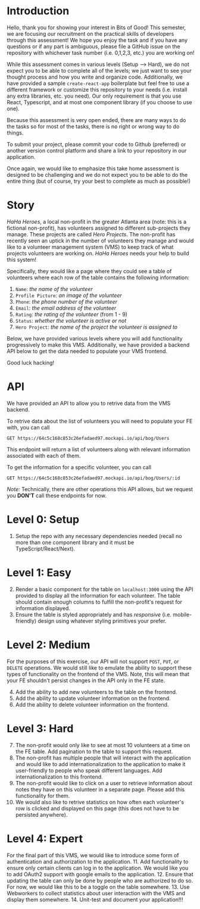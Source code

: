 # Introduction 
Hello, thank you for showing your interest in Bits of Good! This semester, we are focusing our recruitment on the practical skills of developers through this assessment! We hope you enjoy the task and if you have any questions or if any part is ambiguous, please file a GitHub issue on the repository with whichever task number (i.e. 0,1,2,3, etc.) you are working on!

While this assessment comes in various levels (Setup --> Hard), we do not expect you to be able to complete all of the levels; we just want to see your thought process and how you write and organize code. Additionally, we have provided a sample `create-react-app` boilerplate but feel free to use a different framework or customize this repository to your needs (i.e. install any extra libraries, etc. you need). Our only requirement is that you use React, Typescript, and at most one component library (if you choose to use one).

Because this assessment is very open ended, there are many ways to do the tasks so for most of the tasks, there is no right or wrong way to do things.

To submit your project, please commit your code to Github (preferred) or another version control platform and share a link to your repository in our application.

Once again, we would like to emphasize this take home assessment is designed to be challenging and we do not expect you to be able to do the entire thing (but of course, try your best to complete as much as possible!)

# Story
_HaHa Heroes_, a local non-profit in the greater Atlanta area (note: this is a fictional non-profit), has volunteers assigned to different sub-projects they manage. These projects
are called _Hero Projects_. The non-profit has recently seen an uptick in the number of volunteers they manage and would like to a volunteer management system (VMS) to keep track of what projects volunteers are working on. _HaHa Heroes_ needs your help to build this system!

Specifically, they would like a page where they could see a table of volunteers where each row of the table contains the following information:

1. `Name`: _the name of the volunteer_
2. `Profile Picture`: _an image of the volunteer_
3. `Phone`: _the phone number of the volunteer_
4. `Email`: _the email address of the volunteer_
5. `Rating`: _the rating of the volunteer_ (from 1 - 9)
6. `Status`: _whether the volunteer is active or not_
7. `Hero Project`: _the name of the project the volunteer is assigned to_

Below, we have provided various levels where you will add functionality progressively to make this VMS. Additionally, we have provided a backend API below to get the data
needed to populate your VMS frontend.

Good luck hacking!

# API
We have provided an API to allow you to retrive data from the VMS backend. 

To retrive data about the list of volunteers you will need to populate your FE with, you can call
```
GET https://64c5c168c853c26efadaed97.mockapi.io/api/bog/Users
```
This endpoint will return a list of volunteers along with relevant information associated with each of them.

To get the information for a specific volunteer, you can call 
```
GET https://64c5c168c853c26efadaed97.mockapi.io/api/bog/Users/:id
```

_Note:_ Technically, there are other operations this API allows, but we request you **DON'T** call these endpoints for now.

# Level 0: Setup
1. Setup the repo with any necessary dependencies needed (recall no more than one component library and it must be TypeScript/React/Next).

# Level 1: Easy
2. Render a basic component for the table on `localhost:3000` using the API provided to display all the information for each volunteer. The table
   should contain enough columns to fulfill the non-profit's request for information displayed.
3. Ensure the table is styled appropriately and has _responsive_ (i.e. mobile-friendly) design using whatever styling primitives your prefer.

# Level 2: Medium
For the purposes of this exercise, our API will not support `POST`, `PUT`, or `DELETE` operations. We would still like to emulate the ability to support these types of
functionality on the frontend of the VMS. Note, this will mean that your FE shouldn't persist changes in the API only in the FE state.

4. Add the ability to add new volunteers to the table on the frontend.
5. Add the ability to update volunteer information on the frontend.
6. Add the ability to delete volunteer information on the frontend.

# Level 3: Hard
7. The non-profit would only like to see at most 10 volunteers at a time on the FE table. Add pagination to the table to support this request.
8. The non-profit has multiple people that will interact with the application and would like to add internationalization to the application to make it user-friendly to people who speak different languages. Add internationalization to this frontend.
9. The non-profit would like to click on a user to retrieve information about notes they have on this volunteer in a separate page. Please add this functionality for them.
10. We would also like to retrive statistics on how often each volunteer's row is clicked and displayed on this page (this does not have to be persisted anywhere). 

# Level 4: Expert 
For the final part of this VMS, we would like to introduce some form of authentication and authorization to the application.
11. Add functionality to ensure only certain clients can log in to the application. We would like you to add OAuth2 support with google emails to the application.
12. Ensure that updating the table can only be done by people who are authorized to do so. For now, we would like this to be a toggle on the table somewhere.
13. Use Webworkers to collect statistics about user interaction with the VMS and display them somewhere.
14. Unit-test and document your application!!!
